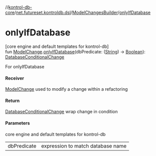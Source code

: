 //[kontrol-db-core](../../../index.md)/[net.futureset.kontroldb.dsl](../index.md)/[ModelChangesBuilder](index.md)/[onlyIfDatabase](only-if-database.md)

# onlyIfDatabase

[core engine and default templates for kontrol-db]\
fun [ModelChange](../../net.futureset.kontroldb.modelchange/-model-change/index.md).[onlyIfDatabase](only-if-database.md)(dbPredicate: ([String](https://kotlinlang.org/api/latest/jvm/stdlib/kotlin/-string/index.html)) -&gt; [Boolean](https://kotlinlang.org/api/latest/jvm/stdlib/kotlin/-boolean/index.html)): [DatabaseConditionalChange](../../net.futureset.kontroldb.modelchange/-database-conditional-change/index.md)

For onlyIfDatabase

#### Receiver

[ModelChange](../../net.futureset.kontroldb.modelchange/-model-change/index.md) used to modify a change within a refactoring

#### Return

[DatabaseConditionalChange](../../net.futureset.kontroldb.modelchange/-database-conditional-change/index.md) wrap change in condition

#### Parameters

core engine and default templates for kontrol-db

| | |
|---|---|
| dbPredicate | expression to match database name |
